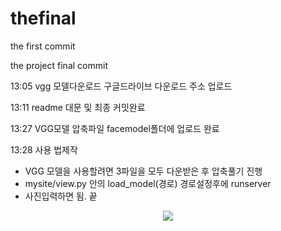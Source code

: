 # thefinal

the first commit

the project final commit

13:05 vgg 모델다운로드 구글드라이브 다운로드 주소 업로드

13:11 readme 대문 및 최종 커밋완료

13:27 VGG모델 압축파일 facemodel폴더에 업로드 완료

13:28 사용 법제작

- VGG 모델을 사용할려면 3파일을 모두 다운받은 후 압축풀기 진행
- mysite/view.py 안의 load_model(경로) 경로설정후에 runserver
- 사진입력하면 됨. 끝

<p align="center">
<img src="https://user-images.githubusercontent.com/116532192/207770570-598907fe-0c10-4dfd-bc62-a802c53eccdf.gif">
  </p>
